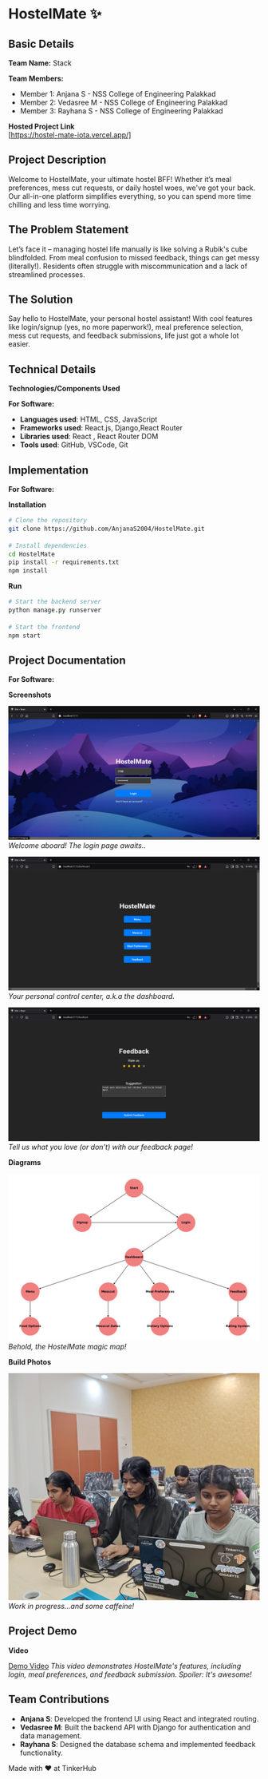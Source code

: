 # HostelMate ✨

## Basic Details

**Team Name:** Stack

**Team Members:**

- Member 1: Anjana S - NSS College of Engineering Palakkad
- Member 2: Vedasree M - NSS College of Engineering Palakkad
- Member 3: Rayhana S - NSS College of Engineering Palakkad

**Hosted Project Link**  
[https://hostel-mate-iota.vercel.app/]

## Project Description

Welcome to HostelMate, your ultimate hostel BFF! Whether it’s meal preferences, mess cut requests, or daily hostel woes, we've got your back. Our all-in-one platform simplifies everything, so you can spend more time chilling and less time worrying.

## The Problem Statement

Let’s face it – managing hostel life manually is like solving a Rubik's cube blindfolded. From meal confusion to missed feedback, things can get messy (literally!). Residents often struggle with miscommunication and a lack of streamlined processes.

## The Solution

Say hello to HostelMate, your personal hostel assistant! With cool features like login/signup (yes, no more paperwork!), meal preference selection, mess cut requests, and feedback submissions, life just got a whole lot easier.

## Technical Details

**Technologies/Components Used**

**For Software:**

- **Languages used**: HTML, CSS, JavaScript
- **Frameworks used**: React.js, Django,React Router
- **Libraries used**: React , React Router DOM
- **Tools used**: GitHub, VSCode, Git

## Implementation

**For Software:**

**Installation**

```bash
# Clone the repository
git clone https://github.com/AnjanaS2004/HostelMate.git

# Install dependencies
cd HostelMate
pip install -r requirements.txt
npm install
```

**Run**

```bash
# Start the backend server
python manage.py runserver

# Start the frontend
npm start
```

## Project Documentation

**For Software:**

**Screenshots**

![Screenshot1](public/images/login.png)  
*Welcome aboard! The login page awaits..*

![Screenshot2](public/images/dashboard.png)  
*Your personal control center, a.k.a the dashboard.*

![Screenshot3](public/images/feedback.png)  
*Tell us what you love (or don't) with our feedback page!*

**Diagrams**

![Workflow](public/images/HostelMate_Workflow.png)  
*Behold, the HostelMate magic map!*

**Build Photos**

![Team](public/images/building.jpg)
*Work in progress...and some caffeine!*

## Project Demo

**Video**

[Demo Video](https://youtu.be/BSIcxKaWgsM)
*This video demonstrates HostelMate's features, including login, meal preferences, and feedback submission.*
*Spoiler: It's awesome!*

## Team Contributions

- **Anjana S**: Developed the frontend UI using React and integrated routing.
- **Vedasree M**: Built the backend API with Django for authentication and data management.
- **Rayhana S**: Designed the database schema and implemented feedback functionality.

Made with ❤️ at TinkerHub

